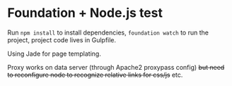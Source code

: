 # Foundation + Node.js test

Run ``npm install`` to install dependencies, ``foundation watch`` to run the project, project code lives in Gulpfile.

Using Jade for page templating.

Proxy works on data server (through Apache2 proxypass config) ~~but need to reconfigure node to recognize relative links for css/js~~ etc.